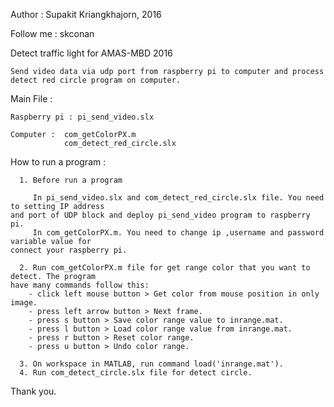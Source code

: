 Author : Supakit Kriangkhajorn, 2016

Follow me : skconan


Detect traffic light for AMAS-MBD 2016
  
    Send video data via udp port from raspberry pi to computer and process detect red circle program on computer.    

Main File :
  
    Raspberry pi : pi_send_video.slx
  
    Computer :  com_getColorPX.m
                com_detect_red_circle.slx
                
How to run a program :
    
      1. Before run a program
    
         In pi_send_video.slx and com_detect_red_circle.slx file. You need to setting IP address 
    and port of UDP block and deploy pi_send_video program to raspberry pi.
         In com_getColorPX.m. You need to change ip ,username and password variable value for 
    connect your raspberry pi.
    
      2. Run com_getColorPX.m file for get range color that you want to detect. The program 
    have many commands follow this:
        - click left mouse button > Get color from mouse position in only image.
        - press left arrow button > Next frame.
        - press s button > Save color range value to inrange.mat.
        - press l button > Load color range value from inrange.mat.
        - press r button > Reset color range.
        - press u button > Undo color range.
    
      3. On workspace in MATLAB, run command load('inrange.mat').
      4. Run com_detect_circle.slx file for detect circle. 
  
Thank you.
